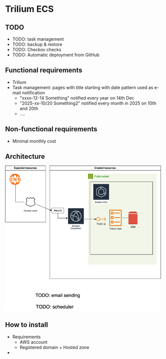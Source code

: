 # Trilium ECS

## TODO
- TODO: task management
- TODO: backup & restore
- TODO: Checkov checks
- TODO: Automatic deployment from GitHub

## Functional requirements
- Trilium
- Task management: pages with title starting with date pattern used as e-mail notification
  - "xxxx-12-14 Something" notified every year on 14th Dec
  - "2025-xx-10/20 Something2" notified every month in 2025 on 10th and 20th
  - ....

## Non-functional requirements
- Minimal monthly cost

## Architecture
![Architecture](docs/architecture.drawio.png)

## How to install
- Requirements
  - AWS account
  - Registered domain + Hosted zone
- 
